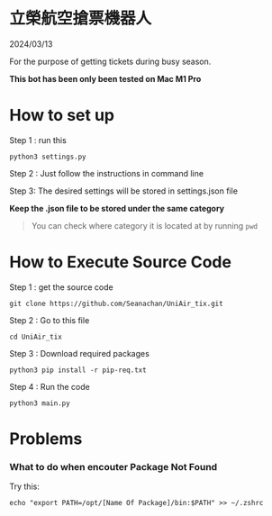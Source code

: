 # 立榮航空搶票機器人

2024/03/13

For the purpose of getting tickets during busy season.

**This bot has been only been tested on Mac M1 Pro**

# How to set up

Step 1 : run this

`python3 settings.py`

Step 2 : Just follow the instructions in command line

Step 3: The desired settings will be stored in settings.json file


**Keep the .json file to be stored under the same category**

> You can check where category it is located at by running `pwd`

# How to Execute Source Code

Step 1 : get the source code

`git clone https://github.com/Seanachan/UniAir_tix.git`

Step 2 : Go to this file

`cd UniAir_tix`

Step 3 : Download required packages

`python3 pip install -r pip-req.txt`

Step 4 : Run the code

`python3 main.py`

# Problems

### What to do when encouter Package Not Found

Try this:

`echo "export PATH=/opt/[Name Of Package]/bin:$PATH" >> ~/.zshrc`
